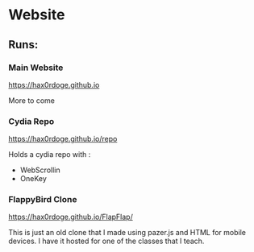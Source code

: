 # Website

## Runs:

### Main Website

https://hax0rdoge.github.io

More to come

### Cydia Repo

https://hax0rdoge.github.io/repo

Holds a cydia repo with :  
 - WebScrollin  
 - OneKey

### FlappyBird Clone

https://hax0rdoge.github.io/FlapFlap/

This is just an old clone that I made using pazer.js and HTML for mobile devices. I have it hosted for one of the classes that I teach.
